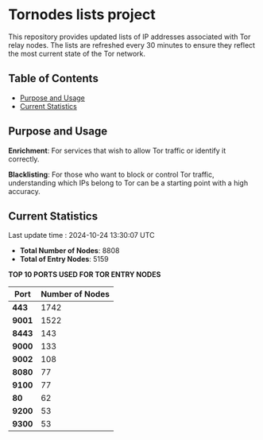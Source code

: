 # Tornodes lists project

This repository provides updated lists of IP addresses associated with Tor relay nodes. The lists are refreshed every 30 minutes to ensure they reflect the most current state of the Tor network.

## Table of Contents

- [Purpose and Usage](#purpose-and-usage)
- [Current Statistics](#current-statistics)


## Purpose and Usage

**Enrichment**: For services that wish to allow Tor traffic or identify it correctly.

**Blacklisting**: For those who want to block or control Tor traffic, understanding which IPs belong to Tor can be a starting point with a high accuracy.

## Current Statistics

Last update time : 2024-10-24 13:30:07 UTC

- **Total Number of Nodes**: 8808
- **Total of Entry Nodes**: 5159

**TOP 10 PORTS USED FOR TOR ENTRY NODES**

| **Port** | **Number of Nodes** |
|------|-----------------|
| **443**   | 1742  |
| **9001**   | 1522  |
| **8443**   | 143  |
| **9000**   | 133  |
| **9002**   | 108  |
| **8080**   | 77  |
| **9100**   | 77  |
| **80**   | 62  |
| **9200**   | 53  |
| **9300**   | 53  |

